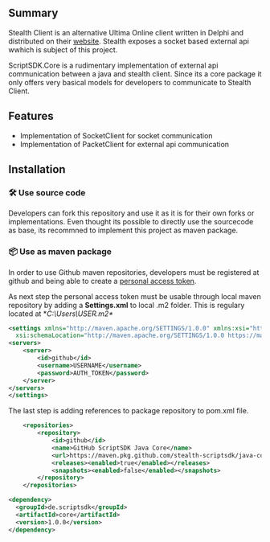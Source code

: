 ## Summary

Stealth Client is an alternative Ultima Online client written in Delphi and distributed on their [website](https://stealth.od.ua/ "website"). Stealth exposes a socket based external api wwhich is subject of this project.

ScriptSDK.Core is a rudimentary implementation of external api communication between a java and stealth client. Since its a core package it only offers very basical models for developers to communicate to Stealth Client.

## Features

- Implementation of SocketClient for socket communication
- Implementation of PacketClient for external api communication

## Installation

### 🛠 Use source code

Developers can fork this repository and use it as it is for their own forks or implementations. Even thought its possible to directly use the sourcecode as base, its recommned to implement this project as maven package.

### 📦 Use as maven package

In order to use Github maven repositories, developers must be registered at github and being able to create a [personal access token](https://docs.github.com/en/authentication/keeping-your-account-and-data-secure/creating-a-personal-access-token "personal access token").

As next step the personal access token must be usable through local maven repository by adding a **Settings.xml** to local .m2 folder. This is regulary located at **C:\Users\USER\.m2\**

```xml
<settings xmlns="http://maven.apache.org/SETTINGS/1.0.0" xmlns:xsi="http://www.w3.org/2001/XMLSchema-instance"
  xsi:schemaLocation="http://maven.apache.org/SETTINGS/1.0.0 https://maven.apache.org/xsd/settings-1.0.0.xsd">
<servers>
    <server>
        <id>github</id>
        <username>USERNAME</username>
        <password>AUTH_TOKEN</password>
    </server>
</servers>
</settings>
```

The last step is adding references to package repository to pom.xml file.

```xml
    <repositories>
        <repository>
            <id>github</id>
            <name>GitHub ScriptSDK Java Core</name>
            <url>https://maven.pkg.github.com/stealth-scriptsdk/java-core</url>
            <releases><enabled>true</enabled></releases>
            <snapshots><enabled>false</enabled></snapshots>
        </repository>
    </repositories>
```



```xml
<dependency>
  <groupId>de.scriptsdk</groupId>
  <artifactId>core</artifactId>
  <version>1.0.0</version>
</dependency>
```

